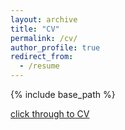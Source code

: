 ```yaml
---
layout: archive
title: "CV"
permalink: /cv/
author_profile: true
redirect_from:
  - /resume
---
```


{% include base_path %}

[click through to CV](http://academicpages.github.io/files/CV_szuwalski.pdf)